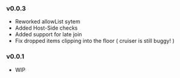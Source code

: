 ### v0.0.3
- Reworked allowList sytem
- Added Host-Side checks
- Added support for late join
- Fix dropped items clipping into the floor ( cruiser is still buggy! )

### v0.0.1
- WIP
